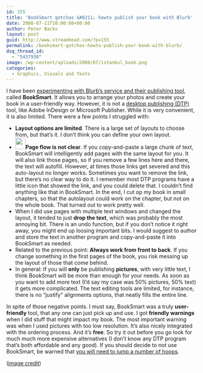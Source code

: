 ```yaml
---
id: 155
title: 'BookSmart gotchas &#8211; howto publish your book with Blurb'
date: 2008-07-11T10:00:08+00:00
author: Peter Backx
layout: post
guid: http://www.streamhead.com/?p=155
permalink: /booksmart-gotchas-howto-publish-your-book-with-blurb/
dsq_thread_id:
  - "5437938"
image: /wp-content/uploads/2008/07/istanbul_book.png
categories:
  - Graphics, Visuals and Texts
---
```

I have been <a title="Indy guide" href="http://www.streamhead.com/?p=128" target="_blank">experimenting with Blurb&#8217;s service and their publishing tool</a>, called **BookSmart**. It allows you to arrange your photos and create your book in a user-friendly way. However, it is not a <a title="Dekstop publishing on Wikipedia" href="http://en.wikipedia.org/wiki/Desktop_publishing" target="_blank">desktop publishing (DTP)</a> tool, like Adobe InDesign or Microsoft Publisher. While it is very convenient, it is also limited. There were a few points I struggled with:

  * **Layout options are limited**. There is a large set of layouts to choose from, but that&#8217;s it. I don&#8217;t think you can define your own layout.
  * <img class="alignright size-full wp-image-156" title="Symbol used to connect two text frames in Microsoft Publisher" src="http://www.streamhead.com/wp-content/uploads/2008/07/connectpitcher.gif" alt="" width="27" height="30" />**Page flow is not clear**. If you copy-and-paste a large chunk of text, BookSmart will intelligently add pages with the same layout for you. It will also link those pages, so if you remove a few lines here and there, the text will autofill. However, at times those links get severed and this auto-layout no longer works. Sometimes you want to remove the link, but there&#8217;s no clear way to do it. I remember most DTP programs have a little icon that showed the link, and you could delete that. I couldn&#8217;t find anything like that in BookSmart. In the end, I cut op my book in small chapters, so that the autolayout could work on the chapter, but not on the whole book. That turned out to work pretty well.
  * When I did use pages with multiple text windows and changed the layout, it tended to just **drop the text**, which was probably the most annoying bit. There is an undo function, but if you don&#8217;t notice it right away, you might end up loosing important bits. I would suggest to author and store the text in another program and copy-and-paste it into BookSmart as needed.
  * Related to the previous point: **Always work from front to back**. If you change something in the first pages of the book, you risk messing up the layout of those that come behind.
  * In general: If you will **only** be publishing **pictures**, with very little text, I think BookSmart will be more than enough for your needs. As soon as you want to add more text (I&#8217;d say my case was 50% pictures, 50% text) it gets more complicated. The text editing tools are limited, for instance, there is no &#8220;justify&#8221; alignments options, that neatly fills the entire line.

In spite of those negative points. I must say, BookSmart was a truly **user-friendly** tool, that any one can just pick up and use. I got **friendly warnings** when I did stuff that might impact my book. The most important warning was when I used pictures with too low resolution. It&#8217;s also nicely integrated with the ordering process. And it&#8217;s **free**. So try it out before you go look for much much more expensive alternatives (I don&#8217;t know any DTP program that&#8217;s both affordable and any good). If you should decide to not use BookSmart, be warned that <a title="You can't just send a PDF" href="http://blurb.custhelp.com/cgi-bin/blurb.cfg/php/enduser/std_adp.php?p_faqid=163&p_sid=lGzztU7j&p_url=" target="_blank">you will need to jump a number of hoops</a>.

([image credit](http://www.flickr.com/photos/docman/3202733561/))

<!-- AddThis Advanced Settings generic via filter on the_content -->

<!-- AddThis Share Buttons generic via filter on the_content -->